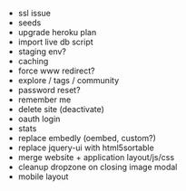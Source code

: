 


- ssl issue
- seeds
- upgrade heroku plan
- import live db script
- staging env?
- caching
- force www redirect?
- explore / tags / community
- password reset?
- remember me
- delete site (deactivate)
- oauth login
- stats
- replace embedly (oembed, custom?)
- replace jquery-ui with html5sortable
- merge website + application layout/js/css
- cleanup dropzone on closing image modal
- mobile layout
